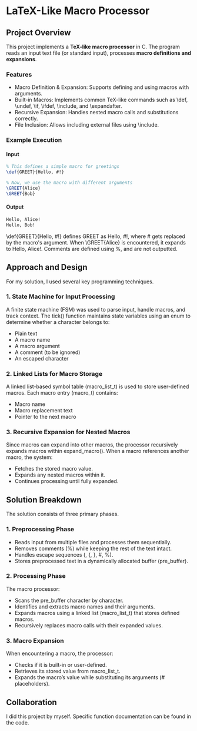 # LaTeX-Like Macro Processor

## Project Overview

This project implements a **TeX-like macro processor** in C. The program reads an input text file (or standard input), processes **macro definitions and expansions**.

### Features
- Macro Definition & Expansion: Supports defining and using macros with arguments.
- Built-in Macros: Implements common TeX-like commands such as \def, \undef, \if, \ifdef, \include, and \expandafter.
- Recursive Expansion: Handles nested macro calls and substitutions correctly.
- File Inclusion: Allows including external files using \include.

### Example Execution

#### Input
```tex
% This defines a simple macro for greetings
\def{GREET}{Hello, #!} 

% Now, we use the macro with different arguments
\GREET{Alice}
\GREET{Bob}
```
#### Output
```tex
Hello, Alice!
Hello, Bob!
```
\def{GREET}{Hello, #!} defines GREET as Hello, #!, where # gets replaced by the macro's argument. When \GREET{Alice} is encountered, it expands to Hello, Alice!. 
Comments are defined using %, and are not outputted.

## Approach and Design

For my solution, I used several key programming techniques.

### 1. State Machine for Input Processing
A finite state machine (FSM) was used to parse input, handle macros, and track context. The tick() function maintains state variables using an enum to determine whether a character belongs to:
- Plain text
- A macro name
- A macro argument
- A comment (to be ignored)
- An escaped character

### 2. Linked Lists for Macro Storage
A linked list-based symbol table (macro_list_t) is used to store user-defined macros. Each macro entry (macro_t) contains:
- Macro name
- Macro replacement text
- Pointer to the next macro

### 3. Recursive Expansion for Nested Macros
Since macros can expand into other macros, the processor recursively expands macros within expand_macro(). When a macro references another macro, the system:
- Fetches the stored macro value.
- Expands any nested macros within it.
- Continues processing until fully expanded.

## Solution Breakdown

The solution consists of three primary phases.

### 1. Preprocessing Phase
- Reads input from multiple files and processes them sequentially.
- Removes comments (%) while keeping the rest of the text intact.
- Handles escape sequences (\, {, }, #, %).
- Stores preprocessed text in a dynamically allocated buffer (pre_buffer).
### 2. Processing Phase
The macro processor:
- Scans the pre_buffer character by character.
- Identifies and extracts macro names and their arguments.
- Expands macros using a linked list (macro_list_t) that stores defined macros.
- Recursively replaces macro calls with their expanded values.
### 3. Macro Expansion
When encountering a macro, the processor:
- Checks if it is built-in or user-defined.
- Retrieves its stored value from macro_list_t.
- Expands the macro’s value while substituting its arguments (# placeholders).

## Collaboration

I did this project by myself. Specific function documentation can be found in the code.

